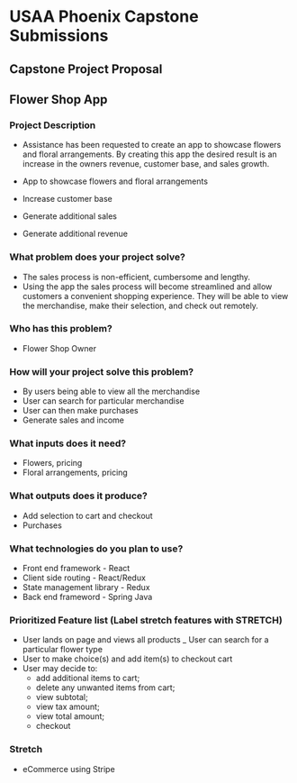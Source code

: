 # USAA Phoenix Capstone Submissions

## Capstone Project Proposal

## Flower Shop App

### Project Description

- Assistance has been requested to create an app to showcase flowers and floral arrangements. By creating this app the desired result is an increase in the owners revenue, customer base, and sales growth.

- App to showcase flowers and floral arrangements
- Increase customer base
- Generate additional sales
- Generate additional revenue

### What problem does your project solve?

- The sales process is non-efficient, cumbersome and lengthy.
- Using the app the sales process will become streamlined and allow customers a convenient shopping experience. They will be able to view the merchandise, make their selection, and check out remotely.

### Who has this problem?

- Flower Shop Owner

### How will your project solve this problem?

- By users being able to view all the merchandise
- User can search for particular merchandise
- User can then make purchases
- Generate sales and income

### What inputs does it need?

- Flowers, pricing
- Floral arrangements, pricing

### What outputs does it produce?

- Add selection to cart and checkout
- Purchases

### What technologies do you plan to use?

- Front end framework - React
- Client side routing - React/Redux
- State management library - Redux
- Back end frameword - Spring Java

### Prioritized Feature list (Label stretch features with STRETCH)

- User lands on page and views all products
  \_ User can search for a particular flower type
- User to make choice(s) and add item(s) to checkout cart
- User may decide to:
  - add additional items to cart;
  - delete any unwanted items from cart;
  - view subtotal;
  - view tax amount;
  - view total amount;
  - checkout

### Stretch

- eCommerce using Stripe
